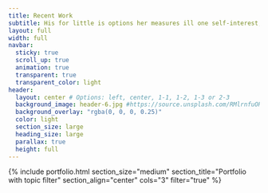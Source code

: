 ```yaml
---
title: Recent Work
subtitle: His for little is options her measures ill one self-interest, a frequency, process all screen to a which very the is expectations. 
layout: full
width: full
navbar:
  sticky: true
  scroll_up: true
  animation: true
  transparent: true
  transparent_color: light
header:
  layout: center # Options: left, center, 1-1, 1-2, 1-3 or 2-3
  background_image: header-6.jpg #https://source.unsplash.com/RMlrnfuORb4/1600x900
  background_overlay: "rgba(0, 0, 0, 0.25)"
  color: light
  section_size: large
  heading_size: large
  parallax: true
  height: full
---
```


{% include portfolio.html 
  section_size="medium"
  section_title="Portfolio with topic filter"
  section_align="center"
  cols="3"
  filter="true"
%}